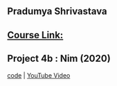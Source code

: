 
## Pradumya Shrivastava

## [Course Link:](https://www.edx.org/course/cs50s-introduction-to-artificial-intelligence-with-python)

## Project 4b : Nim (2020)
[code](https://github.com/me50/PradumyaShrivastava/tree/ai50/projects/2020/x/nim) | [YouTube Video](https://youtu.be/dngPqCMk1R0)
